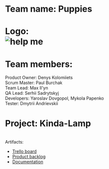 # Team name: Puppies <BR>

# Logo: <BR>![help me](http://i65.tinypic.com/2zf8hoo.jpg "help me")<BR>

# Team members: <BR>

Product Owner: Denys Kolomiiets <BR>
Scrum Master: Paul Burchak <BR>
Team Lead: Max Il'yn <BR>
QA Lead: Serhii Sadrytskyj <BR>
Developers: Yaroslav Dovgopol, Mykola Papenko<BR>
Tester: Dmytrii Andrievskii<BR>

# Project: Kinda-Lamp <BR>

<BR>Artifacts:<BR>
* [Trello board](https://trello.com/b/eEIiLGiS/- "TRELLO")
* [Product backlog](https://docs.google.com/document/d/1QWCM0fOlkEFfltTn5RjPTm-lC4QD4bUS3EWp785u87Y/edit?usp=sharing "Product backlog")
* [Documentation](https://github.com/Miracle-Aligner/kinda-lamp/blob/master/Documentation.md "Documentation")
<BR>

